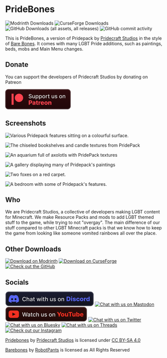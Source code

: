 # PrideBones

![Modrinth Downloads](https://img.shields.io/modrinth/dt/Lv1So7Y9?logo=modrinth&label=Modrinth%20downloads&color=%231bd96a&style=for-the-badge) ![CurseForge Downloads](https://img.shields.io/curseforge/dt/1077808?logo=curseforge&label=CurseForge%20Downloads&color=%23f16436&style=for-the-badge) ![GitHub Downloads (all assets, all releases)](https://img.shields.io/github/downloads/pridecraft-studios/pridebones/total?style=for-the-badge&logo=github&label=Github%20Downloads) ![GitHub commit activity](https://img.shields.io/github/commit-activity/t/pridecraft-studios/pridebones?style=for-the-badge&logo=github) 

This is PrideBones, a version of Pridepack by [Pridecraft Studios](https://pridecraft.gay) in the style of [Bare Bones](https://modrinth.com/resourcepack/bare-bones). It comes with many LGBT Pride additions, such as paintings, beds, mobs and Main Menu changes. 
## Donate
You can support the developers of Pridecraft Studios by donating on Patreon

[![patreon](https://github.com/intergrav/devins-badges/blob/v3/assets/cozy/donate/patreon-plural_64h.png?raw=true)](https://donate.pridecraft.gay)

## Screenshots

![Various Pridepack features sitting on a colourful surface.](https://cdn.modrinth.com/data/Lv1So7Y9/images/ade37a63607f2452acf4bef000c953a9691d225b.png)

![The chiseled bookshelves and candle textures from PridePack](https://cdn.modrinth.com/data/Lv1So7Y9/images/0b996056af00a92de96c70827fe19888e64c28b7.png)

![An aquarium full of axolotls with PridePack textures](https://cdn.modrinth.com/data/Lv1So7Y9/images/698a2dc2cfb3659bfdb35f7a2cf53e9050311fc6.png)

![A gallery displaying many of Pridepack's paintings](https://cdn.modrinth.com/data/Lv1So7Y9/images/a9edc45c7db4c44e64f56b0ebedab302ac92328c.png)

![Two foxes on a red carpet.](https://cdn.modrinth.com/data/Lv1So7Y9/images/48b704d9ded957542de75d2ed6ec4ac3c566bd8d.png)

![A bedroom with some of Pridepack's features.](https://cdn.modrinth.com/data/Lv1So7Y9/images/cdaa7484ddb0e64335adb5acae9011d2f2d00215.png)
## Who

We are Pridecraft Studios, a collective of developers making LGBT content for Minecraft.
We make Resource Packs and mods to add LGBT themed stuff to the game, while trying to not "overgay". The main difference of our stuff compared to other LGBT Minecraft packs is that we know how to keep the game from looking like someone vomited rainbows all over the place.

## Other Downloads

[![Download on Modrinth](https://raw.githubusercontent.com/intergrav/devins-badges/v3/assets/compact-minimal/available/modrinth_46h.png)](https://modrinth.com/project/pridebones) [![Download on CurseForge](https://raw.githubusercontent.com/intergrav/devins-badges/v3/assets/compact-minimal/available/curseforge_46h.png)](https://www.curseforge.com/minecraft/texture-packs/pride-bones) [![Check out the GitHub](https://raw.githubusercontent.com/intergrav/devins-badges/v3/assets/compact-minimal/available/github_46h.png)](https://git.pridecraft.gay/pridebones)
## Socials
[![Join our Discord](https://raw.githubusercontent.com/intergrav/devins-badges/v3/assets/compact/social/discord-plural_46h.png)](https://discord.pridecraft.gay)
[![Chat with us on Mastodon](https://raw.githubusercontent.com/intergrav/devins-badges/v3/assets/compact/social/mastodon-plural_46h.png)](https://tech.lgbt/@pridecraft)
[![Watch us on Youtube](https://raw.githubusercontent.com/intergrav/devins-badges/v3/assets/compact/social/youtube-plural_46h.png)](https://youtube.com/@pridecraftstudios)
[![Chat with us on Twitter](https://raw.githubusercontent.com/intergrav/devins-badges/v3/assets/compact/social/twitter-plural_46h.png)](https://x.com/pridecraftreal)
[![Chat with us on Bluesky](https://badger-api-staging.worldwidepixel.ca/compact?gradientStart=00A5E4&gradientEnd=0076B1&lineOne=Chat%20with%20us%20on&lineTwo=Bluesky&colourOne=FFFFFF&colourTwo=FFFFFF&iconUrl=https://raw.githubusercontent.com/OzzyCzech/bluesky-icon/main/dist/bluesky-icon.white.png)](https://bsky.app/profile/pridecraft.gay)
[![Chat with us on Threads](https://badger-api-staging.worldwidepixel.ca/compact?gradientStart=1B1B1B&gradientEnd=000000&lineOne=Chat%20with%20us%20on&lineTwo=Threads&colourOne=FFFFFF&colourTwo=FFFFFF&iconUrl=https://engineering.fb.com/wp-content/uploads/2024/01/threads-app-icon.png)](https://threads.net/@pridecraftstudios) [![Check out our Instagram](https://badger-api-staging.worldwidepixel.ca/compact?gradientStart=BA5353&gradientEnd=61003D&lineOne=Check%20out%20our&lineTwo=Instagram&colourOne=FFFFFF&colourTwo=FFF&iconUrl=https://uxwing.com/wp-content/themes/uxwing/download/brands-and-social-media/instagram-white-icon.png)](https://instagram.com/pridecraftstudios)

<p xmlns:cc="http://creativecommons.org/ns#" xmlns:dct="http://purl.org/dc/terms/"><a property="dct:title" rel="cc:attributionURL" href="https://pridecraft.gay/pridepack">Pridebones</a> by <a rel="cc:attributionURL dct:creator" property="cc:attributionName" href="https://pridecraft.gay">Pridecraft Studios</a> is licensed under <a href="https://creativecommons.org/licenses/by-sa/4.0/?ref=chooser-v1" target="_blank" rel="license noopener noreferrer" style="display:inline-block;">CC BY-SA 4.0<img width="16" height="16" style="height:16px!important;margin-left:3px;vertical-align:text-bottom;" src="https://mirrors.creativecommons.org/presskit/icons/cc.svg?ref=chooser-v1" alt=""><img width="16" height="16" style="height:16px!important;margin-left:3px;vertical-align:text-bottom;" src="https://mirrors.creativecommons.org/presskit/icons/by.svg?ref=chooser-v1" alt=""><img width="16" height="16" style="height:16px!important;margin-left:3px;vertical-align:text-bottom;" src="https://mirrors.creativecommons.org/presskit/icons/sa.svg?ref=chooser-v1" alt=""></a></p>

[Barebones](https://modrinth.com/resourcepack/bare-bones) by [RobotPants](https://modrinth.com/user/RobotPants) is licensed as All Rights Reserved
